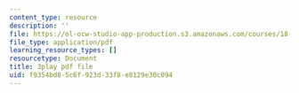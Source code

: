 ```yaml
---
content_type: resource
description: ''
file: https://ol-ocw-studio-app-production.s3.amazonaws.com/courses/18-06sc-linear-algebra-fall-2011/f9354bd85c6f923d33f8e8129e30c094_zWxhmBCdvFs.pdf
file_type: application/pdf
learning_resource_types: []
resourcetype: Document
title: 3play pdf file
uid: f9354bd8-5c6f-923d-33f8-e8129e30c094
---
```

